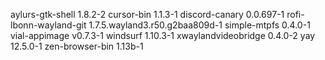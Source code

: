 aylurs-gtk-shell 1.8.2-2
cursor-bin 1.1.3-1
discord-canary 0.0.697-1
rofi-lbonn-wayland-git 1.7.5.wayland3.r50.g2baa809d-1
simple-mtpfs 0.4.0-1
vial-appimage v0.7.3-1
windsurf 1.10.3-1
xwaylandvideobridge 0.4.0-2
yay 12.5.0-1
zen-browser-bin 1.13b-1

